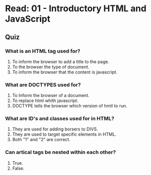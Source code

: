 # Read: 01 - Introductory HTML and JavaScript 
## Quiz

### What is an HTML tag used for?

1. To inform the browser to add a title to the page.
2. To the browser the type of document.
3. To inform the browser that the content is javascript.


### What are DOCTYPES used for?
1. To Inform the browser of a document.
2. To replace html whith javascript.
3. DOCTYPE tells the browser which version of hmtl to run.


### What are ID's and classes used for in HTML?
1. They are used for adding borsers to DIVS.
2. They are used to target specific elements in HTML.
3. Both "1" and "2" are correct.


### Can artical tags be nested within each other?
1. True.
2. False.


### 
